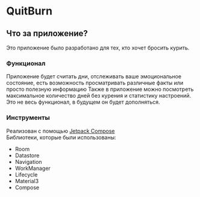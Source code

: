 # QuitBurn
## Что за приложение?
Это приложение было разработано для тех, кто хочет бросить курить.
### Функционал
Приложение будет считать дни, отслеживать ваше эмоциональное состояние, есть возможность просматривать различные факты или просто полезную информацию
Также в приложение можно посмотреть максимальное количество дней без курения и статистику настроений.
Это не весь функционал, в будущем он будет дополняться.
### Инструменты
Реализован с помощью [Jetpack Compose](https://developer.android.com/develop/ui/compose/documentation?skip_cache=true%22%22%22)  
Библиотеки, которые были использованы:
* Room
* Datastore
* Navigation
* WorkManager
* Lifecycle
* Material3
* Compose
